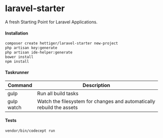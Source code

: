 laravel-starter
===============

A fresh Starting Point for Laravel Applications.

#### Installation

```bash
composer create hettiger/laravel-starter new-project
php artisan key:generate
php artisan ide-helper:generate
bower install
npm install
```

#### Taskrunner

| Command | Description |
| ------- | ----------- |
| gulp | Run all build tasks |
| gulp watch | Watch the filesystem for changes and automatically rebuild the assets |

#### Tests

```bash
vendor/bin/codecept run
```
